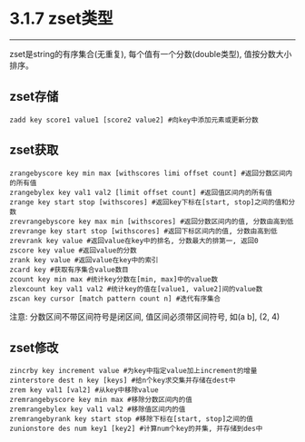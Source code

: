 # 3.1.7 zset类型
---

zset是string的有序集合(无重复), 每个值有一个分数(double类型), 值按分数大小排序。

## zset存储

```
zadd key score1 value1 [score2 value2] #向key中添加元素或更新分数
```

## zset获取

```
zrangebyscore key min max [withscores limi offset count] #返回分数区间内的所有值
zrangebylex key val1 val2 [limit offset count] #返回值区间内的所有值
zrange key start stop [withscores] #返回key下标在[start, stop]之间的值和分数
zrevrangebyscore key max min [withscores] #返回分数区间内的值, 分数由高到低
zrevrange key start stop [withscores] #返回下标区间内的值, 分数由高到低
zrevrank key value #返回value在key中的排名, 分数最大的排第一, 返回0
zscore key value #返回value的分数
zrank key value #返回value在key中的索引
zcard key #获取有序集合value数目
zcount key min max #统计key分数在[min, max]中的value数
zlexcount key val1 val2 #统计key的值在[value1, value2]间的value数
zscan key cursor [match pattern count n] #迭代有序集合
```

注意: 分数区间不带区间符号是闭区间, 值区间必须带区间符号, 如(a b], (2, 4) 

## zset修改

```
zincrby key increment value #为key中指定value加上increment的增量
zinterstore dest n key [keys] #给n个key求交集并存储在dest中
zrem key val1 [val2] #从key中移除value
zremrangebyscore key min max #移除分数区间内的值
zremrangebylex key val1 val2 #移除值区间内的值
zremrangebyrank key start stop #移除下标在[start, stop]之间的值
zunionstore des num key1 [key2] #计算num个key的并集, 并存储到des中
```